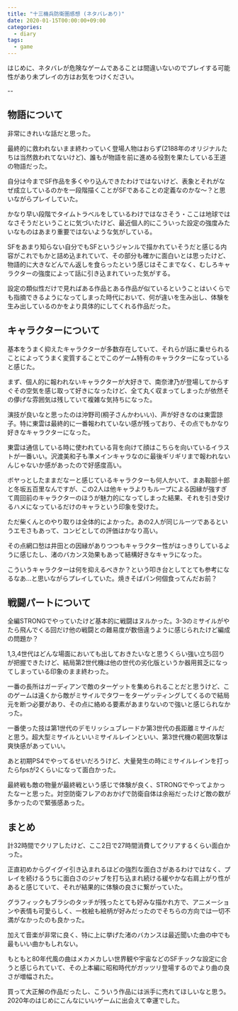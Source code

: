 ```yaml
---
title: "十三機兵防衛圏感想 (ネタバレあり)"
date: 2020-01-15T00:00:00+09:00
categories:
  - diary
tags:
  - game
---
```


はじめに、ネタバレが危険なゲームであることは間違いないのでプレイする可能性があり未プレイの方はお気をつけください。


--

## 物語について

非常にきれいな話だと思った。

最終的に救われないまま終わっていく登場人物はおらず(2188年のオリジナルたちは当然救われてないけど)、誰もが物語を前に進める役割を果たしている王道の物語だった。

自分は今までSF作品を多くやり込んできたわけではないけど、表象とそれがなぜ成立しているのかを一段階描くことがSFであることの定義なのかな～？と思いながらプレイしていた。

かなり早い段階でタイムトラベルをしているわけではなさそう・ここは地球ではなさそうだということに気づいたけど、最近個人的にこういった設定の強度みたいなものはあまり重要ではないような気がしている。

SFをあまり知らない自分でもSFというジャンルで描かれていそうだと感じる内容がこれでもかと詰め込まれていて、その部分も確かに面白いとは思ったけど、物語的に大きなどんでん返しを食らったという感じはそこまでなく、むしろキャラクターの強度によって話に引き込まれていった気がする。

設定の類似性だけで見ればある作品とある作品が似ているということはいくらでも指摘できるようになってしまった時代において、何が違いを生み出し、体験を生み出しているのかをより具体的にしてくれる作品だった。

## キャラクターについて

基本をうまく抑えたキャラクターが多数存在していて、それらが話に乗せられることによってうまく変質することでこのゲーム特有のキャラクターになっていると感じた。

まず、個人的に報われないキャラクターが大好きで、南奈津乃が登場してからすぐその空気を感じ取って好きになったけど、全て丸く収まってしまったが依然その儚げな雰囲気は残していて複雑な気持ちになった。

演技が良いなと思ったのは沖野司(桐子さんかわいい)、声が好きなのは東雲諒子。特に東雲は最終的に一番報われていない感が残っており、その点でもかなり好きなキャラクターになった。

東雲は通信している時に使われている背を向けて顔はこちらを向いているイラストが一番いい。沢渡美和子も準メインキャラなのに最後ギリギリまで報われないんじゃないか感があったので好感度高い。

ボヤっとしたままだなーと感じているキャラクターも何人かいて、まあ鞍部十郎と冬坂五百里なんですが、この2人は他キャラよりもループによる因縁が強すぎて周回前のキャラクターのほうが魅力的になってしまった結果、それを引き受けるハメになっているだけのキャラという印象を受けた。

ただ柴くんとのやり取りは全体的によかった。あの2人が同じルーツであるというエモさもあって、コンビとしての評価はかなり高い。

その点網口愁は井田との因縁がありつつもキャラクター性がはっきりしているように感じたし、渚のバカンス効果もあって結構好きなキャラになった。

こういうキャラクターは何を抑えるべきか？という叩き台としてとても参考になるなあ…と思いながらプレイしていた。焼きそばパン何個食ってんだお前？



## 戦闘パートについて

全編STRONGでやっていたけど基本的に戦闘はヌルかった。3-3のミサイルがやたら飛んでくる回だけ他の戦闘との難易度が数倍違うように感じられたけど編成の問題か？

1,3,4世代はどんな場面においても出しておきたいなと思うくらい強い立ち回りが把握できたけど、結局第2世代機は他の世代の劣化版というか器用貧乏になってしまっている印象のまま終わった。

一番の長所はガーディアンで敵のターゲットを集められることだと思うけど、このゲームは遠くから敵がミサイルでタワーをターゲッティングしてくるので結局元を断つ必要があり、その点に絡める要素があまりないので強いと感じられなかった。

一番使った技は第1世代のデモリッシュブレードか第3世代の長距離ミサイルだと思う。超大型ミサイルといいミサイルレインといい、第3世代機の範囲攻撃は爽快感があっていい。

あと初期PS4でやってるせいだろうけど、大量発生の時にミサイルレインを打ったらfpsが2くらいになって面白かった。

最終戦も敵の物量が最終戦という感じで体験が良く、STRONGでやってよかったなーと思った。対空防衛フレアのおかげで防衛自体は余裕だったけど敵の数が多かったので緊張感あった。

## まとめ

計32時間でクリアしたけど、ここ2日で27時間消費してクリアするくらい面白かった。

正直初めからグイグイ引き込まれるほどの強烈な面白さがあるわけではなく、プレイを続けるうちに面白さのジャブを打ち込まれ続ける緩やかな右肩上がり性があると感じていて、それが結果的に体験の良さに繋がっていた。

グラフィックもブラシのタッチが残ったとても好みな描かれ方で、アニメーションや表情も可愛らしく、一枚絵も絵柄が好みだったのでそちらの方向では一切不満がなかったのも良かった。

加えて音楽が非常に良く、特に上に挙げた渚のバカンスは最近聞いた曲の中でも最もいい曲かもしれない。

もともと80年代風の曲はメカメカしい世界観や宇宙などのSFチックな設定に合うと感じられていて、その上本編に昭和時代がガッツリ登場するのでより曲の良さが増幅された。

買って大正解の作品だったし、こういう作品には派手に売れてほしいなと思う。2020年のはじめにこんなにいいゲームに出会えて幸運でした。

